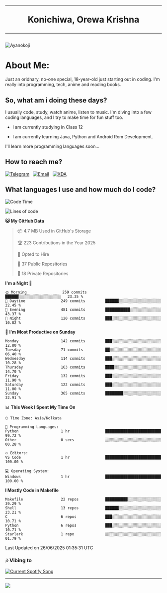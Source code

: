 <h1 align="center"><hr>Konichiwa, Orewa Krishna<hr></h1>

<img src="https://i.imgur.com/IE7ZUea.jpeg" alt="Ayanokoji"/>

<h1>About Me:</h1>

Just an oridnary, no-one special, 18-year-old just starting out in coding. I'm really into programming, tech, anime and reading books.

<h2>So, what am i doing these days?</h2>

I usually code, study, watch anime, listen to music. I'm diving into a few coding languages, and I try to make time for fun stuff too.

- I am currently studying in Class 12

- I am currently learning Java, Python and Android Rom Development.

I'll learn more programming languages soon...

<h2>How to reach me?</h2>


<a href="https://t.me/pure_soul_kk"><img src="https://img.shields.io/badge/K R I S H N A-2CA5E0?style=flat-square&logo=telegram&logoColor=white" alt="Telegram"/></a>&nbsp;&nbsp;&nbsp;<a href="krishnakripa34567@gmail.com"><img src="https://img.shields.io/badge/krishnakripa34567@gmail.com-D14836?style=flat-square&logo=gmail&logoColor=white" alt="Email"/></a>&nbsp;&nbsp;&nbsp;<a href="https://xdaforums.com/m/pure-soul-kk.12553929/"><img src="https://img.shields.io/badge/puresoulkk-F59714?style=flat-square&logo=xda-developers&logoColor=white" alt="XDA"/></a>


<h2>What languages I use and how much do I code?</h2>


<!--START_SECTION:waka-->
![Code Time](http://img.shields.io/badge/Code%20Time-8%20hrs%2047%20mins-blue)

![Lines of code](https://img.shields.io/badge/From%20Hello%20World%20I%27ve%20Written-86.1%20thousand%20lines%20of%20code-blue)

**🐱 My GitHub Data** 

> 📦 4.7 MB Used in GitHub's Storage 
 > 
> 🏆 223 Contributions in the Year 2025
 > 
> 💼 Opted to Hire
 > 
> 📜 37 Public Repositories 
 > 
> 🔑 18 Private Repositories 
 > 
**I'm a Night 🦉** 

```text
🌞 Morning                259 commits         ██████░░░░░░░░░░░░░░░░░░░   23.35 % 
🌆 Daytime                249 commits         ██████░░░░░░░░░░░░░░░░░░░   22.45 % 
🌃 Evening                481 commits         ███████████░░░░░░░░░░░░░░   43.37 % 
🌙 Night                  120 commits         ███░░░░░░░░░░░░░░░░░░░░░░   10.82 % 
```
📅 **I'm Most Productive on Sunday** 

```text
Monday                   142 commits         ███░░░░░░░░░░░░░░░░░░░░░░   12.80 % 
Tuesday                  71 commits          ██░░░░░░░░░░░░░░░░░░░░░░░   06.40 % 
Wednesday                114 commits         ███░░░░░░░░░░░░░░░░░░░░░░   10.28 % 
Thursday                 163 commits         ████░░░░░░░░░░░░░░░░░░░░░   14.70 % 
Friday                   132 commits         ███░░░░░░░░░░░░░░░░░░░░░░   11.90 % 
Saturday                 122 commits         ███░░░░░░░░░░░░░░░░░░░░░░   11.00 % 
Sunday                   365 commits         ████████░░░░░░░░░░░░░░░░░   32.91 % 
```


📊 **This Week I Spent My Time On** 

```text
🕑︎ Time Zone: Asia/Kolkata

💬 Programming Languages: 
Python                   1 hr                █████████████████████████   99.72 % 
Other                    0 secs              ░░░░░░░░░░░░░░░░░░░░░░░░░   00.28 % 

🔥 Editors: 
VS Code                  1 hr                █████████████████████████   100.00 % 

💻 Operating System: 
Windows                  1 hr                █████████████████████████   100.00 % 
```

**I Mostly Code in Makefile** 

```text
Makefile                 22 repos            ██████████░░░░░░░░░░░░░░░   39.29 % 
Shell                    13 repos            ██████░░░░░░░░░░░░░░░░░░░   23.21 % 
C                        6 repos             ███░░░░░░░░░░░░░░░░░░░░░░   10.71 % 
Python                   6 repos             ███░░░░░░░░░░░░░░░░░░░░░░   10.71 % 
Starlark                 1 repo              ░░░░░░░░░░░░░░░░░░░░░░░░░   01.79 % 
```




 Last Updated on 26/06/2025 01:35:31 UTC
<!--END_SECTION:waka-->


<h3>🎶 Vibing to</h3>

<a href="https://open.spotify.com/user/6y2iwhip99wg1mgyrl7gyphpq">
  <img
    src="https://puresoulkk.pythonanywhere.com?theme=dark&eq_color=rainbow"
    alt="Current Spotify Song"
  />
</a>

<hr>

<img src="https://komarev.com/ghpvc/?username=pure-soul-kk&label=Profile%20Views&color=000000&style=flat">
